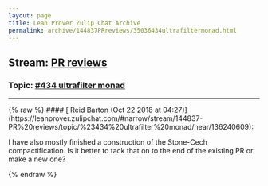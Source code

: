 ```yaml
---
layout: page
title: Lean Prover Zulip Chat Archive 
permalink: archive/144837PRreviews/35036434ultrafiltermonad.html
---
```


## Stream: [PR reviews](https://leanprover-community.github.io/archive/144837PRreviews/index.html)
### Topic: [#434 ultrafilter monad](https://leanprover-community.github.io/archive/144837PRreviews/35036434ultrafiltermonad.html)

---

<base href="https://leanprover.zulipchat.com">
{% raw %}
#### [ Reid Barton (Oct 22 2018 at 04:27)](https://leanprover.zulipchat.com/#narrow/stream/144837-PR%20reviews/topic/%23434%20ultrafilter%20monad/near/136240609):
<p>I have also mostly finished a construction of the Stone-Cech compactification. Is it better to tack that on to the end of the existing PR or make a new one?</p>


{% endraw %}
